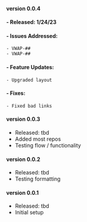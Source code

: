 
#### version 0.0.4
#### - Released: 1/24/23
#### - Issues Addressed:
    - VWAP-##
    - VWAP-##
#### - Feature Updates:
    - Upgraded layout
#### - Fixes:
    - Fixed bad links


#### version 0.0.3
- Released: tbd
- Added most repos
- Testing flow / functionality


#### version 0.0.2
- Released: tbd
- Testing formatting


#### version 0.0.1
- Released: tbd
- Initial setup